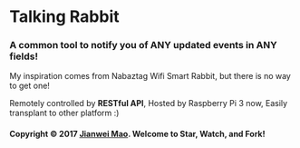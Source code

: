 # Talking Rabbit

### A common tool to notify you of **ANY** updated events in **ANY** fields!

My inspiration comes from Nabaztag Wifi Smart Rabbit, but there is no way to get one!

Remotely controlled by **RESTful API**, Hosted by Raspberry Pi 3 now, Easily transplant to other platform :)

#### Copyright © 2017 [Jianwei Mao](http://www.maojianwei.com/). Welcome to Star, Watch, and Fork!
